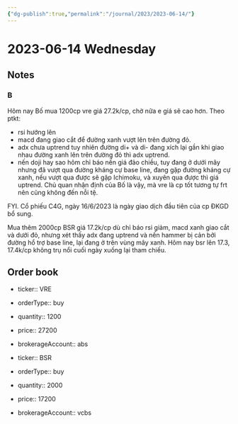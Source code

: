```yaml
---
{"dg-publish":true,"permalink":"/journal/2023/2023-06-14/"}
---
```


# 2023-06-14 Wednesday

## Notes

### B

Hôm nay Bố mua 1200cp vre giá 27.2k/cp, chờ nữa e giá sẽ cao hơn. Theo ptkt:
- rsi hướng lên
- macd đang giao cắt để đường xanh vượt lên trên đường đỏ.
- adx chưa uptrend tuy nhiên đường di+ và di- đang xích lại gần khi giao nhau đường xanh lên trên đường đỏ thì adx uptrend.
- nến doji hay sao hôm chỉ báo nến giá đảo chiều, tuy đang ở dưới mây nhưng đã vượt qua đường kháng cự base line, đang gặp đường kháng cự xanh, nếu vượt qua được sẽ gặp Ichimoku, và xuyên qua được thì giá uptrend.
Chủ quan nhận định của Bố là vậy, mà vre là cp tốt tương tự frt nên cũng không đến nỗi tệ.

FYI. Cổ phiếu C4G, ngày 16/6/2023 là ngày giao dịch đầu tiên của cp ĐKGD bổ sung.

Mua thêm 2000cp BSR giá 17.2k/cp dù chỉ báo rsi giảm, macd xanh giao cắt và dưới đỏ, nhưng xét thấy adx đang uptrend và nến hammer bị cản bởi đường hổ trợ base line, lại đang ở trên vùng mây xanh. Hôm nay bsr lên 17.3, 17.4k/cp không trụ nổi cuối ngày xuống lại tham chiếu.

## Order book

- ticker:: VRE
- orderType:: buy
- quantity:: 1200
- price:: 27200
- brokerageAccount:: abs

- ticker:: BSR
- orderType:: buy
- quantity:: 2000
- price:: 17200
- brokerageAccount:: vcbs
